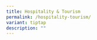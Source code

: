 ```yaml
---
title: Hospitality & Tourism
permalink: /hospitality-tourism/
variant: tiptap
description: ""
---
```

